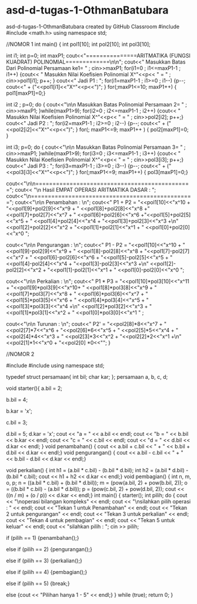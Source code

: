 # asd-d-tugas-1-OthmanBatubara
asd-d-tugas-1-OthmanBatubara created by GitHub Classroom
#include <iostream>
#include <math.h>
using namespace std;

//NOMOR 1
int main()
{  int pol1[10]; int pol2[10]; int pol3[10];
  
  int i1;     int p=0;
  int maxP1;
  cout<<"===============ARITMATIKA (FUNGSI KUADRAT) POLINOMIAL=============\n\n";
  cout<<" Masukkan Batas Dari Polinomial  Persamaan ke1= " ; cin>>maxP1;
  for(i1=0 ; i1<=maxP1-1 ; i1++)
  {cout<< " Masukkn Nilai Koefisien Polinomial X^"<<p<< " = " ;
  cin>>pol1[i1]; p++; }
  cout<<" Jadi P1 : ";
  for(i1=maxP1-1 ; i1>=0 ; i1--)
  {p--; cout<<" + ("<<pol1[i1]<<"X^"<<p<<")"; }
  for(;maxP1<=10; maxP1++)
  { pol1[maxP1]=0;}


  int i2 ; p=0;
  do {
  cout<<"\n\n Masukkan Batas Polinomial  Persamaan 2= " ; cin>>maxP1;  }while(maxP1>9);
  for(i2=0 ; i2<=maxP1-1 ; i2++)
  {cout<< " Masukkn Nilai Koefisien Polinomial X^"<<p<< " = " ;
  cin>>pol2[i2]; p++;}
  cout<<" Jadi P2 : ";
  for(i2=maxP1-1 ; i2>=0 ; i2--)
  {p--; cout<<" + ("<<pol2[i2]<<"X^"<<p<<")"; }
  for(; maxP1<=9; maxP1++ )
  {    pol2[maxP1]=0; }


  int i3; p=0;
  do {
  cout<<"\n\n Masukkan Batas Polinomial  Persamaan 3= " ; cin>>maxP1;   }while(maxP1>9);
  for(i3=0 ; i3<=maxP1-1 ; i3++)
  {cout<< " Masukkn Nilai Koefisien Polinomial X^"<<p<< " = " ;
  cin>>pol3[i3]; p++;}
  cout<<" Jadi P3 : ";
  for(i3=maxP1-1 ; i3>=0 ; i3--)
  {p--; cout<<" + ("<<pol3[i3]<<"X^"<<p<<")"; }
   for(;maxP1<=9; maxP1++)
  { pol3[maxP1]=0;}

  cout<<"\n\n==============================================";
  cout<< "\n Hasil EMPAT OPERASI ARITMATIKA DASAR : ";
  cout<<"\n================================================";
  cout<<"\n\n Penambahan : \n";
  cout<<" P1 + P2  = "<<pol1[10]<<"x^10 + "<<pol1[9]+pol2[9]<<"x^9 + "
 <<pol1[8]+pol2[8]<<"x^8 +"<<pol1[7]+pol2[7]<<"x^7 + "
 <<pol1[6]+pol2[6]<<"x^6 +"<<pol1[5]+pol2[5]<<"x^5 + "
 <<pol1[4]+pol2[4]<<"x^4 + "<<pol1[3]+pol2[3]<<"x^3 +\n"
 <<pol1[2]+pol2[2]<<"x^2 + "<<pol1[1]+pol2[1]<<"x^1 + "
 <<pol1[0]+pol2[0]<<"x^0 ";

  cout<<"\n\n Pengurangan : \n";
  cout<<" P1 - P2  = "<<pol1[10]<<"x^10 + "<<pol1[9]-pol2[9]<<"x^9 + "
 <<pol1[8]-pol2[8]<<"x^8 + "<<pol1[7]-pol2[7]<<"x^7 + "
 <<pol1[6]-pol2[6]<<"x^6 + "<<pol1[5]-pol2[5]<<"x^5 + "
 <<pol1[4]-pol2[4]<<"x^4 + "<<pol1[3]-pol2[3]<<"x^3 +\n"
 <<pol1[2]-pol2[2]<<"x^2 + "<<pol1[1]-pol2[1]<<"x^1 + "
 <<pol1[0]-pol2[0]<<"x^0 ";

  cout<<"\n\n Perkalian : \n";
  cout<<" P1 * P3  = "<<pol1[10]*pol3[10]<<"x^11 + "<<pol1[9]*pol3[9]<<"x^10+ "
 <<pol1[8]*pol3[8]<<"x^9 + "<<pol1[7]*pol3[7]<<"x^8 + "
 <<pol1[6]*pol3[6]<<"x^7 + "<<pol1[5]*pol3[5]<<"x^6 + "
 <<pol1[4]*pol3[4]<<"x^5 + "<<pol1[3]*pol3[3]<<"x^4 +\n"
 <<pol1[2]*pol3[2]<<"x^3 + "<<pol1[1]*pol3[1]<<"x^2 + "
 <<pol1[0]*pol3[0]<<"x^1 " ;

  cout<<"\n\n Turunan : \n";
  cout<<"   P2'    = "<<pol2[8]*8<<"x^7 + "
                       <<pol2[7]*7<<"x^6 + "<<pol2[6]*6<<"x^5 + "
                       <<pol2[5]*5<<"x^4 + "<<pol2[4]*4<<"x^3 + "
                       <<pol2[3]*3<<"x^2 + "<<pol2[2]*2<<"x^1 +\n"
                       <<pol2[1]*1<<"x^0 + "<<pol2[0] *0<<"";
}




//NOMOR 2

#include <iostream>
#include <cmath>
using namespace std;

typedef struct persamaan{
 int bil;
 char kar;
};
persamaan a, b, c, d;

void starter(){
 a.bil = 2;

 b.bil = 4;

b.kar = 'x';

 c.bil = 3;

 d.bil = 5;
 d.kar = 'x';
 cout << "a = " << a.bil << endl;
 cout << "b = " << b.bil << b.kar << endl;
 cout << "c = " << c.bil << endl;
 cout << "d = " << d.bil << d.kar << endl;
}
void penambahan() {
 cout << a.bil + c.bil << " + " << b.bil + d.bil << d.kar << endl;}
void pengurangan() {
 cout << a.bil - c.bil << " + " << b.bil - d.bil << d.kar << endl;}

void perkalian() {
 int h1 = (a.bil * c.bil) - (b.bil * d.bil);
 int h2 = (a.bil * d.bil) - (b.bil * c.bil);
 cout << h1 + h2 << d.kar << endl;}
void pembagian() {
 int n, m, o, p;
 n = ((a.bil * c.bil) + (b.bil * d.bil));
 m = (pow(a.bil, 2) + pow(b.bil, 2));
 o = ((b.bil * c.bil) - (a.bil * d.bil));
 p = (pow(c.bil, 2) + pow(d.bil, 2));
 cout << ((n / m) + (o / p)) << d.kar << endl;}
int main()
{
 starter();
 int pilih;
 do
 {     cout << "\noperasi bilangan kompleks" << endl;
  cout << "\nsilahkan pilih operasi : " << endl;
  cout << "Tekan 1 untuk Penambahan" << endl;
  cout << "Tekan 2 untuk pengurangan" << endl;
  cout << "Tekan 3 untuk perkalian" << endl;
  cout << "Tekan 4 untuk pembagian" << endl;
  cout << "Tekan 5 untuk keluar" << endl;
  cout << "silahkan pilih : "; cin >> pilih;

  if (pilih == 1)
  {penambahan();}

  else if (pilih == 2)
  {pengurangan();}

  else if (pilih == 3)
  {perkalian();}

  else if (pilih == 4)
  {pembagian();}

  else if (pilih == 5)
  {break;}

  else
  {cout << "Pilihan hanya 1 - 5" << endl;}
 } while (true);
    return 0;
}
